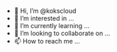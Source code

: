 - 👋 Hi, I’m @kokscloud
- 👀 I’m interested in ...
- 🌱 I’m currently learning ...
- 💞️ I’m looking to collaborate on ...
- 📫 How to reach me ...

<!---
kokscloud/kokscloud is a ✨ special ✨ repository because its `README.md` (this file) appears on your GitHub profile.
You can click the Preview link to take a look at your changes.
--->
